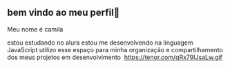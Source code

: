 ## bem vindo ao meu perfil🖤

Meu nome é camila

estou estudando no alura 
estou me desenvolvendo na linguagem JavaScript
utilizo esse espaço para minha organização e compartilhamento dos meus projetos em desenvolvimento
![]()
https://tenor.com/qRx79IJsaLw.gif

